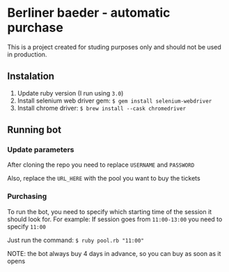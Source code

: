 # Berliner baeder - automatic purchase

This is a project created for studing purposes only and should not be used in production.

## Instalation

1. Update ruby version (I run using `3.0`)
2. Install selenium web driver gem: `$ gem install selenium-webdriver`
3. Install chrome driver: `$ brew install --cask chromedriver`

## Running bot

### Update parameters

After cloning the repo you need to replace `USERNAME` and `PASSWORD`

Also, replace the `URL_HERE` with the pool you want to buy the tickets

### Purchasing

To run the bot, you need to specify which starting time of the session it should look for. For example:
If session goes from `11:00-13:00` you need to specify `11:00`

Just run the command: `$ ruby pool.rb "11:00"`

NOTE: the bot always buy 4 days in advance, so you can buy as soon as it opens